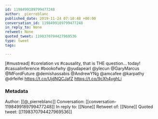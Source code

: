 ```yaml
---
id: 1198499189799477248
author: _pierreblanc
published_date: 2019-11-24 07:10:48 +00:00
conversation_id: 1198499189799477248
in_reply_to: None
retweet: None
quoted_tweet: 1198370794427969536
type: tweet
tags:

---
```


[#mustread] #corelation vs #causality, that is THE question... today!
#casualinference #bookofwhy 
@yudapearl @ylecun @GaryMarcus @MFordFuture @demishassabis @AndrewYNg @amcafee @karpathy @drfeifei https://t.co/UjdNQCJafZ https://t.co/9cXh4vghLi

### Metadata

Author: [[@_pierreblanc]]
Conversation: [[conversation-1198499189799477248]]
In reply to: [[None]]
Retweet of: [[None]]
Quoted tweet: [[1198370794427969536]]
